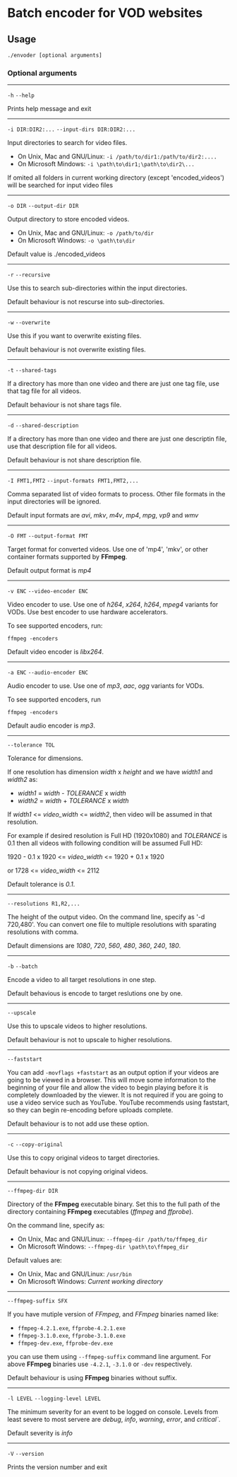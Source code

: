 # Batch encoder for VOD websites

## Usage


    ./envoder [optional arguments]

### Optional arguments

---

`-h`
`--help`

Prints help message and exit

---

`-i DIR:DIR2:...`
`--input-dirs DIR:DIR2:...`

Input directories to search for video files.

* On Unix, Mac and GNU/Linux: `-i /path/to/dir1:/path/to/dir2:....`
* On Microsoft Mindows: `-i \path\to\dir1;\path\to\dir2\...`

If omited all folders in current working directory (except 'encoded_videos')
will be searched for input video files

---

`-o DIR`
`--output-dir DIR`

Output directory to store encoded videos.

* On Unix, Mac and GNU/Linux: `-o /path/to/dir`
* On Microsoft Windows: `-o \path\to\dir`

Default value is ./encoded_videos

---

`-r`
`--recursive`

Use this to search sub-directories within the input directories.

Default behaviour is not rescurse into sub-directories.

---

`-w`
`--overwrite`

Use this if you want to overwrite existing files.

Default behaviour is not overwrite existing files.

---

`-t`
`--shared-tags`

If a directory has more than one video and there are just one tag file, use that tag file for all videos.

Default behaviour is not share tags file.

---

`-d`
`--shared-description`

If a directory has more than one video and there are just one descriptin file, use that description file for all videos.

Default behaviour is not share description file.

---

`-I FMT1,FMT2`
`--input-formats FMT1,FMT2,...`

Comma separated list of video formats to process. Other file formats in the
input directories will be ignored.

Default input formats are *avi*, *mkv*, *m4v*, *mp4*, *mpg*, *vp9* and *wmv*

---

`-O FMT`
`--output-format FMT`

Target format for converted videos. Use one of 'mp4', 'mkv', or
other container formats supported by **FFmpeg**.

Default output format is *mp4*

---

`-v ENC`
`--video-encoder ENC`

Video encoder to use. Use one of *h264*, *x264*, *h264*, *mpeg4* variants
for VODs. Use best encoder to use hardware accelerators.

To see supported encoders, run:

    ffmpeg -encoders

Default video encoder is *libx264*.

---

`-a ENC`
`--audio-encoder ENC`

Audio encoder to use. Use one of *mp3*, *aac*, *ogg* variants for VODs.

To see supported encoders, run

    ffmpeg -encoders

Default audio encoder is *mp3*.

---

`--tolerance TOL`

Tolerance for dimensions.

If one resolution has dimension *width* x *height* and we have
*width1* and *width2* as:

* *width1* = *width* - *TOLERANCE* x *width*
* *width2* = *width* + *TOLERANCE* x *width*

If *width1* <= *video_width* <= *width2*, then video will be assumed
in that resolution.

For example if desired resolution is Full HD (1920x1080) and
*TOLERANCE* is 0.1 then all videos with following condition
will be assumed Full HD:

1920 - 0.1 x 1920 <= *video_width* <= 1920 + 0.1 x 1920

or 1728 <= *video_width* <= 2112

Default tolerance is *0.1*.

---

`--resolutions R1,R2,...`

The height of the output video. On the command line, specify as
'-d 720,480'. You can convert one file to multiple resolutions
with sparating resolutions with comma.

Default dimensions are *1080*, *720*, *560*, *480*, *360*, *240*, *180*.

---

`-b`
`--batch`

Encode a video to all target resolutions in one step.

Default behavious is encode to target reslutions one by one.

---


`--upscale`

Use this to upscale videos to higher resolutions.

Default behaviour is not to upscale to higher resolutions.

---

`--faststart`

You can add `-movflags +faststart` as an output option if your videos are
going to be viewed in a browser. This will move some information to the
beginning of your file and allow the video to begin playing before it is
completely downloaded by the viewer. It is not required if you are going
to use a video service such as YouTube. YouTube ​recommends using faststart,
so they can begin re-encoding before uploads complete.

Default behaviour is to not add use these option.

---

`-c`
`--copy-original`

Use this to copy original videos to target directories.

Default behaviour is not copying original videos.

---

`--ffmpeg-dir DIR`

Directory of the **FFmpeg** executable binary. Set this to the full path
of the directory containing **FFmpeg** executables (*ffmpeg* and *ffprobe*).

On the command line, specify as:

* On Unix, Mac and GNU/Linux: `--ffmpeg-dir /path/to/ffmpeg_dir`
* On Microsoft Windows: `--ffmpeg-dir \path\to\ffmpeg_dir`

Default values are:

* On Unix, Mac and GNU/Linux: `/usr/bin`
* On Microsoft Windows: *Current working directory*

---

`--ffmpeg-suffix SFX`

If you have mutiple version of *FFmpeg*, and *FFmpeg* binaries named like:

* `ffmpeg-4.2.1.exe`, `ffprobe-4.2.1.exe`
* `ffmpeg-3.1.0.exe`, `ffprobe-3.1.0.exe`
* `ffmpeg-dev.exe`, `ffprobe-dev.exe`

you can use them using `--ffmpeg-suffix` command line argument.
For above **FFmpeg** binaries use `-4.2.1`, `-3.1.0` or `-dev`
respectively.

Default behaviour is using **FFmpeg** binaries without suffix.

---

`-l LEVEL`
`--logging-level LEVEL`

The minimum severity for an event to be logged on console. Levels
from least severe to most servere are *debug*, *info*, *warning*,
*error*, and *critical`*.

Default severity is *info*

---

`-V`
`--version`

Prints the version number and exit
